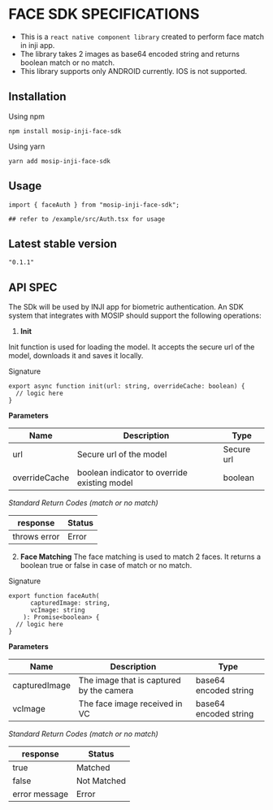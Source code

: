 # FACE SDK SPECIFICATIONS

* This is a `react native component library` created to perform face match in inji app.
* The library takes 2 images as base64 encoded string and returns boolean match or no match.
* This library supports only ANDROID currently. IOS is not supported.

## Installation

Using npm

`npm install mosip-inji-face-sdk`

Using yarn

`yarn add mosip-inji-face-sdk`

## Usage

```
import { faceAuth } from "mosip-inji-face-sdk";

## refer to /example/src/Auth.tsx for usage
```

## Latest stable version

`"0.1.1"`

## API SPEC

The SDk will be used by INJI app for biometric authentication. An SDK system that integrates with MOSIP should support the following operations:

1. **Init**

Init function is used for loading the model. It accepts the secure url of the model, downloads it and saves it locally.

Signature

```
export async function init(url: string, overrideCache: boolean) {
  // logic here
}
```

**Parameters**

|        **Name**      |   **Description**                    |   **Type**       |  
|--------------------|----------------------------------------|------------------|
|  url               |  Secure url of the model               | Secure url       |
| overrideCache      | boolean indicator to override existing model| boolean     |

_*Standard Return Codes (match or no match)*_

| **response** | **Status**  |
|------------|---------|
|throws error| Error   |

2. **Face Matching**
The face matching is used to match 2 faces. It returns a boolean true or false in case of match or no match.

Signature

```
export function faceAuth(
      capturedImage: string,
      vcImage: string
    ): Promise<boolean> {
  // logic here
}
```

**Parameters**

|       **Name**      |  **Description**                      |   **Type**         |  
|--------------------|----------------------------------------|------------------|
| capturedImage      | The image that is captured by the camera| base64 encoded string  |
| vcImage            | The face image received in VC | base64 encoded string  |


_*Standard Return Codes (match or no match)*_

| **response**  | **Status** |
|------------|---------|
|true| Matched   |
|false|Not Matched|
|error message| Error|

